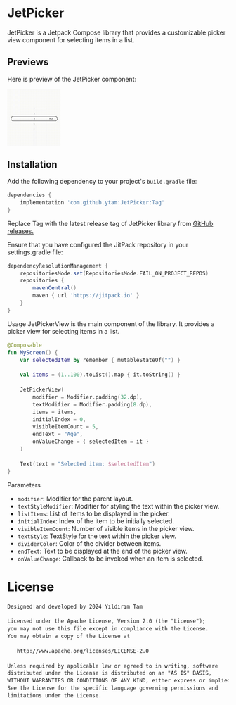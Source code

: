 # JetPicker

JetPicker is a Jetpack Compose library that provides a customizable picker view component for selecting items in a list.

## Previews
Here is preview of the JetPicker component:

<img src="/previews/preview.gif" align="center"  width="24%"/>

## Installation

Add the following dependency to your project's `build.gradle` file:

```groovy
dependencies {
    implementation 'com.github.ytam:JetPicker:Tag'
}
```
Replace Tag with the latest release tag of JetPicker library from [GitHub releases.](https://github.com/ytam/JetPicker/releases)


Ensure that you have configured the JitPack repository in your settings.gradle file:


```groovy
dependencyResolutionManagement {
    repositoriesMode.set(RepositoriesMode.FAIL_ON_PROJECT_REPOS)
    repositories {
        mavenCentral()
        maven { url 'https://jitpack.io' }
    }
}
```


Usage
JetPickerView is the main component of the library. It provides a picker view for selecting items in a list.


```kotlin
@Composable
fun MyScreen() {
    var selectedItem by remember { mutableStateOf("") }

    val items = (1..100).toList().map { it.toString() }

    JetPickerView(
        modifier = Modifier.padding(32.dp),
        textModifier = Modifier.padding(8.dp),
        items = items,
        initialIndex = 0,
        visibleItemCount = 5,
        endText = "Age",
        onValueChange = { selectedItem = it }
    )

    Text(text = "Selected item: $selectedItem")
}
```

Parameters
 + `modifier`: Modifier for the parent layout.
 + `textStyleModifier`: Modifier for styling the text within the picker view.
 + `listItems`: List of items to be displayed in the picker.
 + `initialIndex`: Index of the item to be initially selected.
 + `visibleItemCount`: Number of visible items in the picker view.
 + `textStyle`: TextStyle for the text within the picker view.
 + `dividerColor`: Color of the divider between items.
 + `endText`: Text to be displayed at the end of the picker view.
 + `onValueChange`: Callback to be invoked when an item is selected.

# License
```xml
Designed and developed by 2024 Yıldırım Tam

Licensed under the Apache License, Version 2.0 (the "License");
you may not use this file except in compliance with the License.
You may obtain a copy of the License at

   http://www.apache.org/licenses/LICENSE-2.0

Unless required by applicable law or agreed to in writing, software
distributed under the License is distributed on an "AS IS" BASIS,
WITHOUT WARRANTIES OR CONDITIONS OF ANY KIND, either express or implied.
See the License for the specific language governing permissions and
limitations under the License.
```
